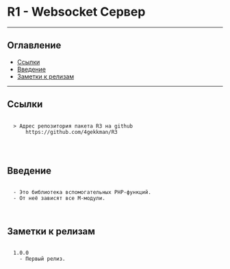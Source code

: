 # R1 - Websocket Сервер
---
## Оглавление

  - [Ссылки](#link1)
  - [Введение](#link2)
  - [Заметки к релизам](#link100)

---

## Ссылки <a id="link1"></a>
```

  > Адрес репозитория пакета R3 на github
      https://github.com/4gekkman/R3

	
			
```

## Введение <a id="link2"></a>
```

  - Это библиотека вспомогательных PHP-функций.
  - От неё зависят все M-модули.

 
```
## Заметки к релизам <a id="link100"></a>
```

  1.0.0
    - Первый релиз.

```










